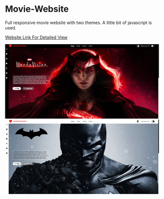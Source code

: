 # Movie-Website
 
Full responsive movie website with two themes. A little bit of javascript is used.
 
 [Website Link For Detailed View](https://stately-mousse-0f1c93.netlify.app/)

![Website Preview Black Theme](https://github.com/WuSeLeWu/Movie-Website/blob/main/Movie-Website/img/black.png)
![Website Preview White Theme](https://github.com/WuSeLeWu/Movie-Website/blob/main/Movie-Website/img/white.png)
